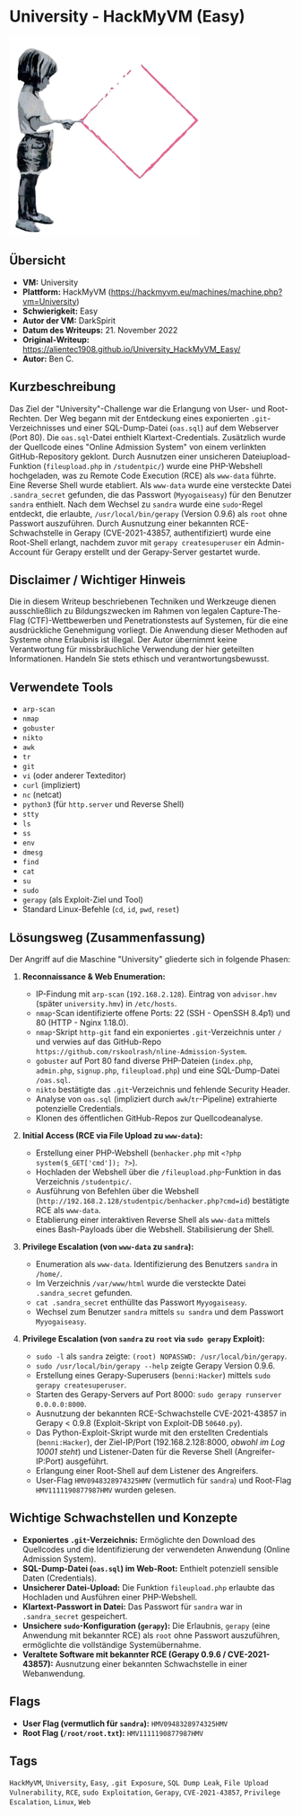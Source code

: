 # University - HackMyVM (Easy)
 
![University.png](University.png)

## Übersicht

*   **VM:** University
*   **Plattform:** HackMyVM (https://hackmyvm.eu/machines/machine.php?vm=University)
*   **Schwierigkeit:** Easy
*   **Autor der VM:** DarkSpirit
*   **Datum des Writeups:** 21. November 2022
*   **Original-Writeup:** https://alientec1908.github.io/University_HackMyVM_Easy/
*   **Autor:** Ben C.

## Kurzbeschreibung

Das Ziel der "University"-Challenge war die Erlangung von User- und Root-Rechten. Der Weg begann mit der Entdeckung eines exponierten `.git`-Verzeichnisses und einer SQL-Dump-Datei (`oas.sql`) auf dem Webserver (Port 80). Die `oas.sql`-Datei enthielt Klartext-Credentials. Zusätzlich wurde der Quellcode eines "Online Admission System" von einem verlinkten GitHub-Repository geklont. Durch Ausnutzen einer unsicheren Dateiupload-Funktion (`fileupload.php` in `/studentpic/`) wurde eine PHP-Webshell hochgeladen, was zu Remote Code Execution (RCE) als `www-data` führte. Eine Reverse Shell wurde etabliert. Als `www-data` wurde eine versteckte Datei `.sandra_secret` gefunden, die das Passwort (`Myyogaiseasy`) für den Benutzer `sandra` enthielt. Nach dem Wechsel zu `sandra` wurde eine `sudo`-Regel entdeckt, die erlaubte, `/usr/local/bin/gerapy` (Version 0.9.6) als `root` ohne Passwort auszuführen. Durch Ausnutzung einer bekannten RCE-Schwachstelle in Gerapy (CVE-2021-43857, authentifiziert) wurde eine Root-Shell erlangt, nachdem zuvor mit `gerapy createsuperuser` ein Admin-Account für Gerapy erstellt und der Gerapy-Server gestartet wurde.

## Disclaimer / Wichtiger Hinweis

Die in diesem Writeup beschriebenen Techniken und Werkzeuge dienen ausschließlich zu Bildungszwecken im Rahmen von legalen Capture-The-Flag (CTF)-Wettbewerben und Penetrationstests auf Systemen, für die eine ausdrückliche Genehmigung vorliegt. Die Anwendung dieser Methoden auf Systeme ohne Erlaubnis ist illegal. Der Autor übernimmt keine Verantwortung für missbräuchliche Verwendung der hier geteilten Informationen. Handeln Sie stets ethisch und verantwortungsbewusst.

## Verwendete Tools

*   `arp-scan`
*   `nmap`
*   `gobuster`
*   `nikto`
*   `awk`
*   `tr`
*   `git`
*   `vi` (oder anderer Texteditor)
*   `curl` (impliziert)
*   `nc` (netcat)
*   `python3` (für `http.server` und Reverse Shell)
*   `stty`
*   `ls`
*   `ss`
*   `env`
*   `dmesg`
*   `find`
*   `cat`
*   `su`
*   `sudo`
*   `gerapy` (als Exploit-Ziel und Tool)
*   Standard Linux-Befehle (`cd`, `id`, `pwd`, `reset`)

## Lösungsweg (Zusammenfassung)

Der Angriff auf die Maschine "University" gliederte sich in folgende Phasen:

1.  **Reconnaissance & Web Enumeration:**
    *   IP-Findung mit `arp-scan` (`192.168.2.128`). Eintrag von `advisor.hmv` (später `university.hmv`) in `/etc/hosts`.
    *   `nmap`-Scan identifizierte offene Ports: 22 (SSH - OpenSSH 8.4p1) und 80 (HTTP - Nginx 1.18.0).
    *   `nmap`-Skript `http-git` fand ein exponiertes `.git`-Verzeichnis unter `/` und verwies auf das GitHub-Repo `https://github.com/rskoolrash/nline-Admission-System`.
    *   `gobuster` auf Port 80 fand diverse PHP-Dateien (`index.php`, `admin.php`, `signup.php`, `fileupload.php`) und eine SQL-Dump-Datei `/oas.sql`.
    *   `nikto` bestätigte das `.git`-Verzeichnis und fehlende Security Header.
    *   Analyse von `oas.sql` (impliziert durch `awk`/`tr`-Pipeline) extrahierte potenzielle Credentials.
    *   Klonen des öffentlichen GitHub-Repos zur Quellcodeanalyse.

2.  **Initial Access (RCE via File Upload zu `www-data`):**
    *   Erstellung einer PHP-Webshell (`benhacker.php` mit `<?php system($_GET['cmd']); ?>`).
    *   Hochladen der Webshell über die `/fileupload.php`-Funktion in das Verzeichnis `/studentpic/`.
    *   Ausführung von Befehlen über die Webshell (`http://192.168.2.128/studentpic/benhacker.php?cmd=id`) bestätigte RCE als `www-data`.
    *   Etablierung einer interaktiven Reverse Shell als `www-data` mittels eines Bash-Payloads über die Webshell. Stabilisierung der Shell.

3.  **Privilege Escalation (von `www-data` zu `sandra`):**
    *   Enumeration als `www-data`. Identifizierung des Benutzers `sandra` in `/home/`.
    *   Im Verzeichnis `/var/www/html` wurde die versteckte Datei `.sandra_secret` gefunden.
    *   `cat .sandra_secret` enthüllte das Passwort `Myyogaiseasy`.
    *   Wechsel zum Benutzer `sandra` mittels `su sandra` und dem Passwort `Myyogaiseasy`.

4.  **Privilege Escalation (von `sandra` zu `root` via `sudo gerapy` Exploit):**
    *   `sudo -l` als `sandra` zeigte: `(root) NOPASSWD: /usr/local/bin/gerapy`.
    *   `sudo /usr/local/bin/gerapy --help` zeigte Gerapy Version 0.9.6.
    *   Erstellung eines Gerapy-Superusers (`benni:Hacker`) mittels `sudo gerapy createsuperuser`.
    *   Starten des Gerapy-Servers auf Port 8000: `sudo gerapy runserver 0.0.0.0:8000`.
    *   Ausnutzung der bekannten RCE-Schwachstelle CVE-2021-43857 in Gerapy < 0.9.8 (Exploit-Skript von Exploit-DB `50640.py`).
    *   Das Python-Exploit-Skript wurde mit den erstellten Credentials (`benni:Hacker`), der Ziel-IP/Port (192.168.2.128:8000, *obwohl im Log 10001 steht*) und Listener-Daten für die Reverse Shell (Angreifer-IP:Port) ausgeführt.
    *   Erlangung einer Root-Shell auf dem Listener des Angreifers.
    *   User-Flag `HMV0948328974325HMV` (vermutlich für `sandra`) und Root-Flag `HMV1111190877987HMV` wurden gelesen.

## Wichtige Schwachstellen und Konzepte

*   **Exponiertes `.git`-Verzeichnis:** Ermöglichte den Download des Quellcodes und die Identifizierung der verwendeten Anwendung (Online Admission System).
*   **SQL-Dump-Datei (`oas.sql`) im Web-Root:** Enthielt potenziell sensible Daten (Credentials).
*   **Unsicherer Datei-Upload:** Die Funktion `fileupload.php` erlaubte das Hochladen und Ausführen einer PHP-Webshell.
*   **Klartext-Passwort in Datei:** Das Passwort für `sandra` war in `.sandra_secret` gespeichert.
*   **Unsichere `sudo`-Konfiguration (`gerapy`):** Die Erlaubnis, `gerapy` (eine Anwendung mit bekannter RCE) als `root` ohne Passwort auszuführen, ermöglichte die vollständige Systemübernahme.
*   **Veraltete Software mit bekannter RCE (Gerapy 0.9.6 / CVE-2021-43857):** Ausnutzung einer bekannten Schwachstelle in einer Webanwendung.

## Flags

*   **User Flag (vermutlich für `sandra`):** `HMV0948328974325HMV`
*   **Root Flag (`/root/root.txt`):** `HMV1111190877987HMV`

## Tags

`HackMyVM`, `University`, `Easy`, `.git Exposure`, `SQL Dump Leak`, `File Upload Vulnerability`, `RCE`, `sudo Exploitation`, `Gerapy`, `CVE-2021-43857`, `Privilege Escalation`, `Linux`, `Web`

